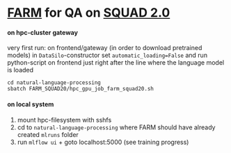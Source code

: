 # [FARM](https://github.com/deepset-ai/FARM) for QA on [SQUAD 2.0](https://rajpurkar.github.io/SQuAD-explorer/)

#### on hpc-cluster gateway
very first run: on frontend/gateway (in order to download pretrained models) in `DataSilo`-constructor set `automatic_loading=False` and run python-script on frontend just right after the line where the language model is loaded

    cd natural-language-processing
    sbatch FARM_SQUAD20/hpc_gpu_job_farm_squad20.sh
    
#### on local system
1. mount hpc-filesystem with sshfs
2. cd to `natural-language-processing` where FARM should have already created `mlruns` folder
3. run `mlflow ui` + goto localhost:5000 (see training progress)